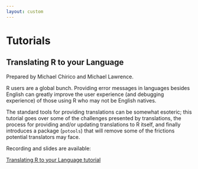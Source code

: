 ```yaml
---
layout: custom
---
```


# Tutorials

## Translating R to your Language

Prepared by Michael Chirico and Michael Lawrence.

R users are a global bunch. Providing error messages in languages besides English can greatly improve the user experience (and debugging experience) of those using R who may not be English natives.

The standard tools for providing translations can be somewhat esoteric; this tutorial goes over some of the challenges presented by translations, the process for providing and/or updating translations to R itself, and finally introduces a package (`potools`) that will remove some of the frictions potential translators may face.

Recording and slides are available:

[Translating R to your Language tutorial](/translating-r-to-your-language)
